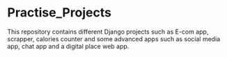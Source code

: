 # Practise_Projects
This repository contains different Django projects such as E-com app, scrapper, calories counter and some advanced apps such as social media app, chat app and a digital place web app.
